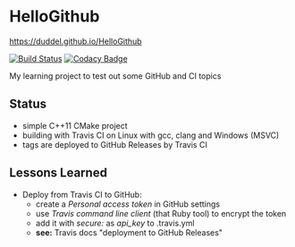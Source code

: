 # HelloGithub

<https://duddel.github.io/HelloGithub>

[![Build Status](https://travis-ci.org/duddel/HelloGithub.svg?branch=master)](https://travis-ci.org/duddel/HelloGithub)
[![Codacy Badge](https://api.codacy.com/project/badge/Grade/66d5f7a4e30d48929adf073a90d70a39)](https://www.codacy.com/app/duddel/HelloGithub?utm_source=github.com&amp;utm_medium=referral&amp;utm_content=duddel/HelloGithub&amp;utm_campaign=Badge_Grade)

My learning project to test out some GitHub and CI topics

## Status

-   simple C++11 CMake project
-   building with Travis CI on Linux with gcc, clang and Windows (MSVC)
-   tags are deployed to GitHub Releases by Travis CI

## Lessons Learned

-   Deploy from Travis CI to GitHub:
    -   create a _Personal access token_ in GitHub settings
    -   use _Travis command line client_ (that Ruby tool) to encrypt the token
    -   add it with _secure:_ as _api_key_ to .travis.yml
    -   **see:** Travis docs "deployment to GitHub Releases"
